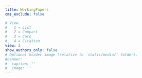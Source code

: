 ```yaml
---
title: WorkingPapers
cms_exclude: false

# View.
#   1 = List
#   2 = Compact
#   3 = Card
#   4 = Citation
view: 2
show_authors_only: false
# Optional header image (relative to `static/media/` folder).
#banner:
#  caption: ''
#  image: ''
---
```

